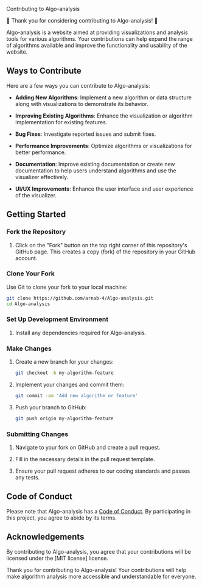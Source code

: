  Contributing to Algo-analysis

🎉 Thank you for considering contributing to Algo-analysis! 🎉

Algo-analysis is a website aimed at providing visualizations and analysis tools for various algorithms. Your contributions can help expand the range of algorithms available and improve the functionality and usability of the website.

## Ways to Contribute

Here are a few ways you can contribute to Algo-analysis:

- **Adding New Algorithms**: Implement a new algorithm or data structure along with visualizations to demonstrate its behavior.
  
- **Improving Existing Algorithms**: Enhance the visualization or algorithm implementation for existing features.
  
- **Bug Fixes**: Investigate reported issues and submit fixes.
  
- **Performance Improvements**: Optimize algorithms or visualizations for better performance.
  
- **Documentation**: Improve existing documentation or create new documentation to help users understand algorithms and use the visualizer effectively.
  
- **UI/UX Improvements**: Enhance the user interface and user experience of the visualizer.

## Getting Started

### Fork the Repository

1. Click on the "Fork" button on the top right corner of this repository's GitHub page. This creates a copy (fork) of the repository in your GitHub account.

### Clone Your Fork

Use Git to clone your fork to your local machine:

```bash
git clone https://github.com/arnab-4/Algo-analysis.git
cd Algo-analysis
```

### Set Up Development Environment

1. Install any dependencies required for Algo-analysis.

### Make Changes

1. Create a new branch for your changes:

   ```bash
   git checkout -b my-algorithm-feature
   ```

2. Implement your changes and commit them:

   ```bash
   git commit -am 'Add new algorithm or feature'
   ```

3. Push your branch to GitHub:

   ```bash
   git push origin my-algorithm-feature
   ```

### Submitting Changes

1. Navigate to your fork on GitHub and create a pull request.

2. Fill in the necessary details in the pull request template.

3. Ensure your pull request adheres to our coding standards and passes any tests.

## Code of Conduct

Please note that Algo-analysis has a [Code of Conduct](link-to-code-of-conduct.md). By participating in this project, you agree to abide by its terms.

## Acknowledgements

By contributing to Algo-analysis, you agree that your contributions will be licensed under the [MIT license] license.

Thank you for contributing to Algo-analysis! Your contributions will help make algorithm analysis more accessible and understandable for everyone.
